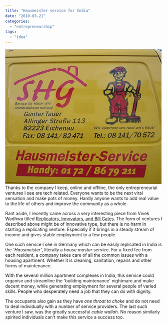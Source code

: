 ```yaml
---
title: "Hausmeister service for India"
date: "2010-03-21"
categories: 
  - "entrepreneurship"
tags: 
  - "idea"
---
```


![Hausmeister Service Tauer in der Allinger Strasse, 2006 by gumtau.](images/298106145_0294bb513e.jpg)Thanks to the company I keep, online and offline, the only entrepreneurial ventures I see are tech related. Everyone wants to be the next viral sensation and make pots of money. Hardly anyone wants to add real value to the life of others and improve the community as a whole.

Rant aside, I recently came across a very interesting piece from Vivek Wadhwa titled [Replicators, Innovators, and Bill Gates](http://techcrunch.com/2010/03/06/replicators-innovators-and-bill-gates/). The form of ventures I described above might be of innovative type, but there is no harm in starting a replicating venture. Especially if it brings in a steady stream of income and gives stable employment to a few people.

One such service I see in Germany which can be easily replicated in India is the _'Hausmeister'_, literally a _house master_ service. For a fixed fee from each resident, a company takes care of all the common issues with a housing apartment. Whether it is cleaning, sanitation, repairs and other forms of maintenance.

With the several million apartment complexes in India, this service could organise and streamline the 'building maintenance' nightmare and make decent money, while generating employment for several people of varied skills. People who desperately need a job that they can do with dignity.

The occupants also gain as they have _one throat to choke_ and do not need to deal individually with a number of service providers. The last such venture I saw, was the greatly successful _cable wallah_. No reason similarly spirited individuals can't make this service a success too.
